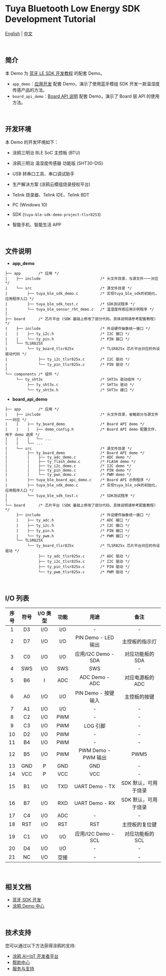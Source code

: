 # Tuya Bluetooth Low Energy SDK Development Tutorial

[English](./README.md) | [中文](./README_zh.md)

<br>

## 简介

本 Demo 为 [蓝牙 LE SDK 开发教程](https://developer.tuya.com/cn/docs/iot/bluetooth-le-sdk-development?id=Kbe6do0lc2wc2) 的配套 Demo。

- `app_demo`：[应用开发](https://developer.tuya.com/cn/docs/iot/application-development?id=Kbe6embsa0wtu) 配套 Demo，演示了使用蓝牙模组 SDK 开发一款温湿度传感产品的方法。
- `board_api_demo`：[Board API 说明](https://developer.tuya.com/cn/docs/iot/board-api-description?id=Kbfkd5hmgakvl) 配套 Demo，演示了 Board 层 API 的使用方法。

<br>

## 开发环境

本 Demo 的开发环境如下：

- 涂鸦三明治 BLE SoC 主控板 (BTU)

- 涂鸦三明治 温湿度传感器 功能版 (SHT30-DIS)

- USB 转串口工具、串口调试助手

- 生产解决方案 (涂鸦云模组烧录授权平台)

- Telink 烧录器、Telink IDE、Telink BDT

- PC (Windows 10)

- SDK (`tuya-ble-sdk-demo-project-tlsr8253`)

- 智能手机、智能生活 APP

<br>

## 文件说明

- **app_demo**

```
├── app        /* 应用 */
|    ├── include                           /* 头文件目录，与源文件一一对应 */
|    └── src                               /* 源文件目录 */
|         ├── tuya_ble_sdk_demo.c          /* 实现tuya_ble_sdk的初始化，应用程序入口 */
|         ├── tuya_ble_sdk_test.c          /* SDK测试程序 */
|         └── tuya_ble_sensor_rht_demo.c   /* 温湿度传感应用示例程序 */
|
├── board      /* 芯片平台 (SDK 基础上修改了部分代码，具体说明请参考配套教程) */
|    ├── include                           /* 外设硬件抽象统一接口 */
|    |    ├── ty_i2c.h                     /* I2C 接口 */
|    |    └── ty_pin.h                     /* PIN 接口 */
|    └── TLSR825X
|         └── ty_board_tlsr825x            /* TLSR825x 芯片平台对应的外设驱动代码 */
|              ├── ty_i2c_tlsr825x.c       /* I2C 驱动 */
|              └── ty_pin_tlsr825x.c       /* PIN 驱动 */
|
└── components /* 组件 */
     └── ty_sht3x                          /* SHT3x 驱动组件 */
          ├── ty_sht3x.c                   /* SHT3x 驱动 */
          └── ty_sht3x.h                   /* SHT3x 接口 */
```

- **board_api_demo**

```
├── app        /* 应用 */
|    ├── include                           /* 头文件目录，省略部分与源文件一一对应 */
|    |    ├── ty_board_demo                /* Board API demo */
|    |    |   ├── demo_config.h            /* Board API demo 配置文件，用于 demo 选择 */
|    |    |   └── ...
|    |    └── ...
|    └── src                               /* 源文件目录 */
|         ├── ty_board_demo                /* Board API demo */
|         |    ├── ty_adc_demo.c           /* ADC demo */
|         |    ├── ty_flash_demo.c         /* FLASH demo */
|         |    ├── ty_i2c_demo.c           /* I2C demo */
|         |    ├── ty_pin_demo.c           /* PIN demo */
|         |    └── ty_pwn_demo.c           /* PWM demo */
|         ├── tuya_ble_board_api_demo.c    /* Board API 示例程序 */
|         ├── tuya_ble_sdk_demo.c          /* 实现tuya_ble_sdk的初始化，应用程序入口 */
|         └── tuya_ble_sdk_test.c          /* SDK测试程序 */
|
└── board      /* 芯片平台 (SDK 基础上修改了部分代码，具体说明请参考配套教程) */
     ├── include                           /* 外设硬件抽象统一接口 */
     |    ├── ty_adc.h                     /* ADC 接口 */
     |    ├── ty_i2c.h                     /* I2C 接口 */
     |    ├── ty_pin.h                     /* PIN 接口 */
     |    └── ty_pwm.h                     /* PWM 接口 */
     └── TLSR825X
          └── ty_board_tlsr825x            /* TLSR825x 芯片平台对应的外设驱动 */
               ├── ty_adc_tlsr825x.c       /* ADC 驱动 */
               ├── ty_i2c_tlsr825x.c       /* I2C 驱动 */
               ├── ty_pin_tlsr825x.c       /* PIN 驱动 */
               └── ty_pwm_tlsr825x.c       /* PWM 驱动 */
```

<br>

## I/O 列表

| 序号 | 符号 | I/O 类型 | 功能 |        用途         |         备注         |
| :--: | :--: | :------: | :--: | :-----------------: | :------------------: |
|  1   |  D3  |   I/O    | I/O  |          -          |          -           |
|  2   |  D7  |   I/O    | I/O  | PIN Demo - LED 输出 |    主控板的指示灯    |
|  3   |  C0  |   I/O    | I/O  | 应用/I2C Demo - SDA |   对应功能板的 SDA   |
|  4   | SWS  |   I/O    | SWS  |         SWS         |          -           |
|  5   |  B6  |    I     | ADC  |   ADC Demo - ADC    |   对应电源板的 ADC   |
|  6   |  A0  |   I/O    | I/O  | PIN Demo - 按键输入 |     主控板的按键     |
|  7   |  A1  |   I/O    | I/O  |          -          |          -           |
|  8   |  C2  |   I/O    | PWM  |          -          |          -           |
|  9   |  C3  |   I/O    | PWM  |      LOG 引脚       |          -           |
|  10  |  D2  |   I/O    | PWM  |          -          |          -           |
|  11  |  B4  |   I/O    | PWM  |          -          |          -           |
|  12  |  B5  |   I/O    | PWM  | PWM Demo - PWM 输出 |         PWM5         |
|  13  | GND  |    P     | GND  |         GND         |          -           |
|  14  | VCC  |    P     | VCC  |         VCC         |          -           |
|  15  |  B1  |   I/O    | TXD  |   UART Demo - TX    | SDK 默认，可用于烧录 |
|  16  |  B7  |   I/O    | RXD  |   UART Demo - RX    | SDK 默认，可用于烧录 |
|  17  |  C4  |   I/O    | ADC  |          -          |          -           |
|  18  | RST  |   I/O    | RST  |         RST         |    主控板的复位键    |
|  19  |  C1  |   I/O    | I/O  | 应用/I2C Demo - SCL |   对应功能板的 SCL   |
|  20  |  D4  |   I/O    | I/O  |          -          |          -           |
|  21  |  NC  |   I/O    | 空接 |          -          |          -           |

<br>

## 相关文档

- [蓝牙 SDK 开发](https://developer.tuya.com/cn/docs/iot-device-dev/BLE-SDK?id=Kalgco5r2mr0h)
- [涂鸦 Demo 中心](https://developer.tuya.com/demo)

<br>

## 技术支持

您可以通过以下方法获得涂鸦的支持:

- [涂鸦 AI+IoT 开发者平台](https://developer.tuya.com)
- [帮助中心](https://support.tuya.com/help)
- [服务与支持](https://service.console.tuya.com)

